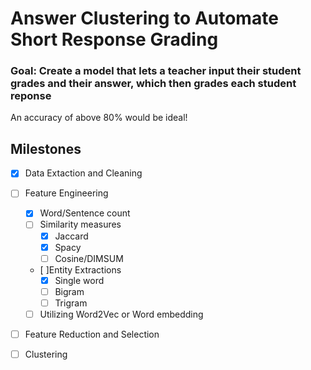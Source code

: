 # Answer Clustering to Automate Short Response Grading

### Goal: Create a model that lets a teacher input their student grades and their answer, which then grades each student reponse

An accuracy of above 80% would be ideal!

## Milestones

- [x] Data Extaction and Cleaning

- [ ] Feature Engineering

  - [x] Word/Sentence count
  - [ ] Similarity measures
    - [x] Jaccard
    - [x] Spacy
    - [ ] Cosine/DIMSUM
  - [ ]Entity Extractions
    - [x] Single word
    - [ ] Bigram
    - [ ] Trigram
  - [ ] Utilizing Word2Vec or Word embedding
  
- [ ] Feature Reduction and Selection

- [ ] Clustering
